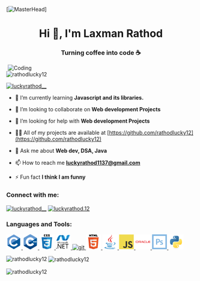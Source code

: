 [![MasterHead](https://images6.alphacoders.com/128/1283574.png)]
<h1 align="center">Hi 👋, I'm Laxman Rathod</h1>
<h3 align="center">Turning coffee into code ☕</h3>
<img align="right" alt="Coding" width="500" src="https://static.wixstatic.com/media/b313a9_89ebec0c5f384c65a9551f0c1ec18ca9~mv2.gif">

<p align="left"> <img src="https://komarev.com/ghpvc/?username=rathodlucky12&label=Profile%20views&color=0e75b6&style=flat" alt="rathodlucky12" /> </p>

<p align="left"> <a href="https://twitter.com/luckyrathod__" target="blank"><img src="https://img.shields.io/twitter/follow/luckyrathod__?logo=twitter&style=for-the-badge" alt="luckyrathod__" /></a> </p>

- 🌱 I’m currently learning **Javascript and its libraries.**

- 👯 I’m looking to collaborate on **Web development Projects**

- 🤝 I’m looking for help with **Web development Projects**

- 👨‍💻 All of my projects are available at [https://github.com/rathodlucky12](https://github.com/rathodlucky12)

- 💬 Ask me about **Web dev, DSA, Java**

- 📫 How to reach me **luckyrathod1137@gmail.com**

- ⚡ Fun fact **I think I am funny**

<h3 align="left">Connect with me:</h3>
<p align="left">
<a href="https://twitter.com/luckyrathod__" target="blank"><img align="center" src="https://raw.githubusercontent.com/rahuldkjain/github-profile-readme-generator/master/src/images/icons/Social/twitter.svg" alt="luckyrathod__" height="30" width="40" /></a>
<a href="https://instagram.com/luckyrathod.12" target="blank"><img align="center" src="https://raw.githubusercontent.com/rahuldkjain/github-profile-readme-generator/master/src/images/icons/Social/instagram.svg" alt="luckyrathod.12" height="30" width="40" /></a>
</p>

<h3 align="left">Languages and Tools:</h3>
<p align="left"> <a href="https://www.cprogramming.com/" target="_blank" rel="noreferrer"> <img src="https://raw.githubusercontent.com/devicons/devicon/master/icons/c/c-original.svg" alt="c" width="40" height="40"/> </a> <a href="https://www.w3schools.com/cpp/" target="_blank" rel="noreferrer"> <img src="https://raw.githubusercontent.com/devicons/devicon/master/icons/cplusplus/cplusplus-original.svg" alt="cplusplus" width="40" height="40"/> </a> <a href="https://www.w3schools.com/css/" target="_blank" rel="noreferrer"> <img src="https://raw.githubusercontent.com/devicons/devicon/master/icons/css3/css3-original-wordmark.svg" alt="css3" width="40" height="40"/> </a> <a href="https://dotnet.microsoft.com/" target="_blank" rel="noreferrer"> <img src="https://raw.githubusercontent.com/devicons/devicon/master/icons/dot-net/dot-net-original-wordmark.svg" alt="dotnet" width="40" height="40"/> </a> <a href="https://git-scm.com/" target="_blank" rel="noreferrer"> <img src="https://www.vectorlogo.zone/logos/git-scm/git-scm-icon.svg" alt="git" width="40" height="40"/> </a> <a href="https://www.w3.org/html/" target="_blank" rel="noreferrer"> <img src="https://raw.githubusercontent.com/devicons/devicon/master/icons/html5/html5-original-wordmark.svg" alt="html5" width="40" height="40"/> </a> <a href="https://www.java.com" target="_blank" rel="noreferrer"> <img src="https://raw.githubusercontent.com/devicons/devicon/master/icons/java/java-original.svg" alt="java" width="40" height="40"/> </a> <a href="https://developer.mozilla.org/en-US/docs/Web/JavaScript" target="_blank" rel="noreferrer"> <img src="https://raw.githubusercontent.com/devicons/devicon/master/icons/javascript/javascript-original.svg" alt="javascript" width="40" height="40"/> </a> <a href="https://www.oracle.com/" target="_blank" rel="noreferrer"> <img src="https://raw.githubusercontent.com/devicons/devicon/master/icons/oracle/oracle-original.svg" alt="oracle" width="40" height="40"/> </a> <a href="https://www.photoshop.com/en" target="_blank" rel="noreferrer"> <img src="https://raw.githubusercontent.com/devicons/devicon/master/icons/photoshop/photoshop-line.svg" alt="photoshop" width="40" height="40"/> </a> <a href="https://www.python.org" target="_blank" rel="noreferrer"> <img src="https://raw.githubusercontent.com/devicons/devicon/master/icons/python/python-original.svg" alt="python" width="40" height="40"/> </a> </p>

<p><img align="left" src="https://github-readme-stats.vercel.app/api/top-langs?username=rathodlucky12&show_icons=true&locale=en&layout=compact" alt="rathodlucky12" /></p>

<p>&nbsp;<img align="center" src="https://github-readme-stats.vercel.app/api?username=rathodlucky12&show_icons=true&locale=en" alt="rathodlucky12" /></p>

<p><img align="center" src="https://github-readme-streak-stats.herokuapp.com/?user=rathodlucky12&" alt="rathodlucky12" /></p>
